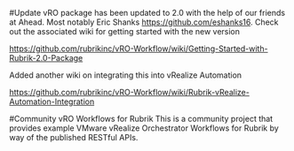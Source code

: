#Update
vRO package has been updated to 2.0 with the help of our friends at Ahead.  Most notably Eric Shanks https://github.com/eshanks16.  Check out the associated wiki for getting started with the new version

https://github.com/rubrikinc/vRO-Workflow/wiki/Getting-Started-with-Rubrik-2.0-Package

Added another wiki on integrating this into vRealize Automation

https://github.com/rubrikinc/vRO-Workflow/wiki/Rubrik-vRealize-Automation-Integration

#Community vRO Workflows for Rubrik
This is a community project that provides example VMware vRealize Orchestrator Workflows for Rubrik by way of the published RESTful APIs.



